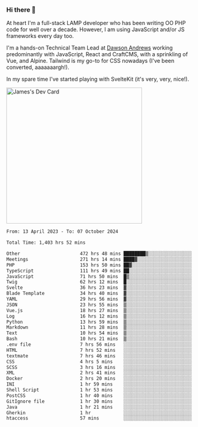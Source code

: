 ### Hi there 👋

<!--
**JamesNock/JamesNock** is a ✨ _special_ ✨ repository because its `README.md` (this file) appears on your GitHub profile.

Here are some ideas to get you started:

- 🔭 I’m currently working on ...
- 🌱 I’m currently learning ...
- 👯 I’m looking to collaborate on ...
- 🤔 I’m looking for help with ...
- 💬 Ask me about ...
- 📫 How to reach me: ...
- 😄 Pronouns: ...
- ⚡ Fun fact: ...
-->
At heart I'm a full-stack LAMP developer who has been writing OO PHP code for well over a decade. However, I am using JavaScript and/or JS frameworks every day too.

I'm a hands-on Technical Team Lead at [Dawson Andrews](https://www.dawsonandrews.com/) working predominantly with JavaScript, React and CraftCMS, with a sprinkling of Vue, and Alpine. Tailwind is my go-to for CSS nowadays (I've been converted, aaaaaaargh!).

In my spare time I've started playing with SvelteKit (it's very, very, nice!).

<a href="https://app.daily.dev/h2onock"><img src="https://api.daily.dev/devcards/v2/XQraFlxE3JPWOlcSuOB2K.png?type=default&r=18u" width="356" alt="James's Dev Card"/></a>

<!--START_SECTION:waka-->

```txt
From: 13 April 2023 - To: 07 October 2024

Total Time: 1,403 hrs 52 mins

Other                      472 hrs 48 mins ████████▒░░░░░░░░░░░░░░░░   33.68 %
Meetings                   271 hrs 14 mins ████▓░░░░░░░░░░░░░░░░░░░░   19.32 %
PHP                        153 hrs 50 mins ██▓░░░░░░░░░░░░░░░░░░░░░░   10.96 %
TypeScript                 111 hrs 49 mins ██░░░░░░░░░░░░░░░░░░░░░░░   07.97 %
JavaScript                 71 hrs 50 mins  █▒░░░░░░░░░░░░░░░░░░░░░░░   05.12 %
Twig                       62 hrs 12 mins  █░░░░░░░░░░░░░░░░░░░░░░░░   04.43 %
Svelte                     36 hrs 23 mins  ▓░░░░░░░░░░░░░░░░░░░░░░░░   02.59 %
Blade Template             34 hrs 40 mins  ▓░░░░░░░░░░░░░░░░░░░░░░░░   02.47 %
YAML                       29 hrs 56 mins  ▓░░░░░░░░░░░░░░░░░░░░░░░░   02.13 %
JSON                       23 hrs 55 mins  ▒░░░░░░░░░░░░░░░░░░░░░░░░   01.70 %
Vue.js                     18 hrs 27 mins  ▒░░░░░░░░░░░░░░░░░░░░░░░░   01.32 %
Log                        16 hrs 12 mins  ▒░░░░░░░░░░░░░░░░░░░░░░░░   01.16 %
Python                     13 hrs 59 mins  ▒░░░░░░░░░░░░░░░░░░░░░░░░   01.00 %
Markdown                   11 hrs 28 mins  ▒░░░░░░░░░░░░░░░░░░░░░░░░   00.82 %
Text                       10 hrs 54 mins  ▒░░░░░░░░░░░░░░░░░░░░░░░░   00.78 %
Bash                       10 hrs 21 mins  ▒░░░░░░░░░░░░░░░░░░░░░░░░   00.74 %
.env file                  7 hrs 56 mins   ░░░░░░░░░░░░░░░░░░░░░░░░░   00.57 %
HTML                       7 hrs 52 mins   ░░░░░░░░░░░░░░░░░░░░░░░░░   00.56 %
textmate                   7 hrs 46 mins   ░░░░░░░░░░░░░░░░░░░░░░░░░   00.55 %
CSS                        4 hrs 5 mins    ░░░░░░░░░░░░░░░░░░░░░░░░░   00.29 %
SCSS                       3 hrs 16 mins   ░░░░░░░░░░░░░░░░░░░░░░░░░   00.23 %
XML                        2 hrs 41 mins   ░░░░░░░░░░░░░░░░░░░░░░░░░   00.19 %
Docker                     2 hrs 20 mins   ░░░░░░░░░░░░░░░░░░░░░░░░░   00.17 %
INI                        1 hr 59 mins    ░░░░░░░░░░░░░░░░░░░░░░░░░   00.14 %
Shell Script               1 hr 53 mins    ░░░░░░░░░░░░░░░░░░░░░░░░░   00.14 %
PostCSS                    1 hr 40 mins    ░░░░░░░░░░░░░░░░░░░░░░░░░   00.12 %
GitIgnore file             1 hr 30 mins    ░░░░░░░░░░░░░░░░░░░░░░░░░   00.11 %
Java                       1 hr 21 mins    ░░░░░░░░░░░░░░░░░░░░░░░░░   00.10 %
Gherkin                    1 hr            ░░░░░░░░░░░░░░░░░░░░░░░░░   00.07 %
htaccess                   57 mins         ░░░░░░░░░░░░░░░░░░░░░░░░░   00.07 %
```

<!--END_SECTION:waka-->

